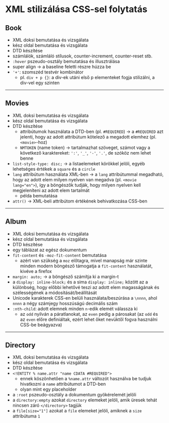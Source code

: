 # XML stilizálása CSS-sel folytatás

## Book

- XML doksi bemutatása és vizsgálata
- kész oldal bemutatása és vizsgálata
- DTD készítése
- számlálók, számláló stílusok, counter-increment, counter-reset stb.
- `:hover` pszeudo-osztály bemutatása és illusztrálása
- super align -> a baseline feletti részre húzza be
- `'+'`: szomszéd testvér kombinátor
  - pl. `div + p {}`: a div-ek utáni első p elementeket fogja stilizálni, a div-vel egy szinten

---

## Movies

- XML doksi bemutatása és vizsgálata
- kész oldal bemutatása és vizsgálata
- DTD készítése
  - attribútumok használata a DTD-ben (pl. `#REQUIRED`) -> a `#REQUIRED` azt jelenti, hogy az adott attribútum kötelező a megadott elemhez (pl. `<movie>`-hoz)
  - `NMTOKEN` (name token) -> tartalmazhat szöveget, számot vagy a következő karaktereket: `':'`, `'_'`, `'-'`, `'.'`, de szóköz nem lehet benne
- `list-style-type: disc;` -> a listaelemeket körökkel jelöli, egyéb lehetséges értékek a `square` és a `circle`
- `lang` attribútum használata XML-ben -> a `lang` attribútummal megadható, hogy az adott elem milyen nyelven van megadva (pl. `<movie lang="en">`), így a böngészők tudják, hogy milyen nyelven kell megjeleníteni az adott elem tartalmát
  - példa bemutatása
- `attr()` -> XML-beli attribútom értékének behivatkozása CSS-ben

---

## Album

- XML doksi bemutatása és vizsgálata
- kész oldal bemutatása és vizsgálata
- DTD készítése
- egy táblázat az egész dokumentum
- `fit-content` és `-moz-fit-content` bemutatása
  - azért van szükség a `moz` előtagra, mivel manapság már szinte minden modern böngésző támogatja a `fit-content` használatát, kivéve a firefox
- `margin: auto;` -> a böngésző számítja ki a margin-t
- a `display: inline-block;` és a sima `display: inline;` között az a különbség, hogy előbbi lehetővé teszi az adott elem magasságának és szélességének a módosítását/beállítását
- Unicode karakterek CSS-en belüli használata/beszúrása a `\nnnn`, ahol `nnnn` a négy számjegy hosszúságú decimális szám
- `:nth-child`: adott elemnek minden `n`-edik elemét válassza ki
  - az `odd` nyilván a páratlanokat, az `even` pedig a párosakat (az `odd` és az `even` előre definiáltak, ezért lehet őket nevüktől fogva használni CSS-be beágyazva)

---

## Directory

- XML doksi bemutatása és vizsgálata
- kész oldal bemutatása és vizsgálata
- DTD készítése
- `<!ENTITY % name.attr "name CDATA #REQUIRED">`
  - ennek köszönhetően a `%name.attr` változót használva be tudjuk hivatkozni a `name` attribútumot a DTD-ben
  - olyan mint egy placeholder
- a `:root` pszeudo-osztály a dokumentum gyökérelemét jelöli
- a `directory:empty` azokat `directory` elemeket jelöli, amik üresek tehát nincsen záró `</directory>` tagjük
- a `file[size="1"]` azokat a `file` elemeket jelöli, amiknek a `size` attribútuma `1`
